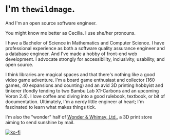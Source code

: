 # I'm `thewildmage`.

And I'm an open source software engineer.

You might know me better as Cecilia. I use she/her pronouns.

I have a Bachelor of Science in Mathematics and Computer Science. I have professional experience as both a software quality assurance engineer and a database engineer. And I've made a hobby of front-end web development. I advocate strongly for accessibility, inclusivity, usability, and open source.

I think libraries are magical spaces and that there's nothing like a good video game adventure. I'm a board game enthusiast and collector (160 games, 40 expansions and counting) and an avid 3D printing hobbyist and tinkerer (fondly tending to two Bambu Lab X1-Carbons and an upcoming Voron 2.4).  I love coffee and diving into a good rulebook, textbook, or bit of documentation. Ultimately, I'm a nerdy little engineer at heart; I'm fascinated to learn what makes things tick.

I'm also the "wonder" half of [Wonder & Whimsy, Ltd.](https://wonderandwhimsy.xyz), a 3D print store aiming to send sunshine by mail.

[![ko-fi](https://ko-fi.com/img/githubbutton_sm.svg)](https://ko-fi.com/Y8Y31XGHU)
